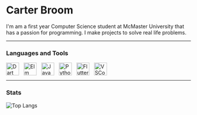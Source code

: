 # Carter Broom

I'm am a first year Computer Science student at McMaster University that has a passion for programming. I make projects to solve real life problems.  

---

### Languages and Tools
<img align="left" alt="Dart" width="35px" style="padding-right:10px;" src="https://cdn.jsdelivr.net/gh/devicons/devicon@latest/icons/dart/dart-original.svg"/>
<img align="left" alt="Elm" width="35px" style="padding-right:10px;" src="https://cdn.jsdelivr.net/gh/devicons/devicon@latest/icons/elm/elm-original.svg"/>
<img align="left" alt="Java" width="35px" style="padding-right:10px;" src="https://cdn.jsdelivr.net/gh/devicons/devicon@latest/icons/java/java-original.svg"/>
<img align="left" alt="Python" width="35px" style="padding-right:10px;" src="https://cdn.jsdelivr.net/gh/devicons/devicon@latest/icons/python/python-original.svg"/>
<img align="left" alt="Flutter" width="35px" style="padding-right:10px;" src="https://cdn.jsdelivr.net/gh/devicons/devicon@latest/icons/flutter/flutter-original.svg"/>
<img align="left" alt="VSCode" width="35px" style="padding-right:10px;" src="https://cdn.jsdelivr.net/gh/devicons/devicon@latest/icons/vscode/vscode-original.svg"/>
<br>
<br>

---

### Stats
![Top Langs](https://github-readme-stats.vercel.app/api/top-langs/?username=carterdbroom&size_weight=0.5&count_weight=0.5&show_icons=true&theme=github_dark)
